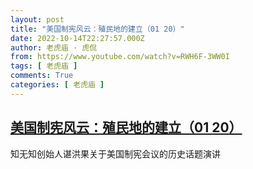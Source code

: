 ```yaml
---
layout: post
title: "美国制宪风云：殖民地的建立（01 20）"
date: 2022-10-14T22:27:57.000Z
author: 老虎庙 · 虎侃
from: https://www.youtube.com/watch?v=RWH6F-3WW0I
tags: [ 老虎庙 ]
comments: True
categories: [ 老虎庙 ]
---
```

<!--1665786477000-->
[美国制宪风云：殖民地的建立（01 20）](https://www.youtube.com/watch?v=RWH6F-3WW0I)
------

<div>
知无知创始人谌洪果关于美国制宪会议的历史话题演讲
</div>
